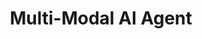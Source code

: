 ---
layout: portfolio
type: project
title: Multi-Modal AI Agent
description: Each person prefers different modes of communicating, especially when it comes to something as high stakes as buying a home. Under my direction, we expanded our chatbot to be available across web, mobile, and sms so the company can meet clients where they're at without forcing them to talk on the phone.
keys:
  project: RocketMulitModal
  company: rocket
preview:
    title: Multi-Modal AI Agent
    description: Each person prefers different modes of communicating, especially when it comes to something as high stakes as buying a home. Under my direction, we expanded our chatbot to be available across web, mobile, and sms so the company can meet clients where they're at without forcing them to talk on the phone.
---